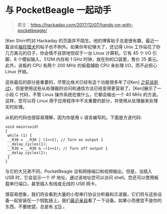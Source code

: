 # 与 PocketBeagle 一起动手

> 原文：<https://hackaday.com/2017/12/07/hands-on-with-pocketbeagle/>

[Ken Shirriff]对 Hackaday 的页面并不陌生。他的博客帖子总是很有趣，最近一篇谈论[袖珍猎犬](http://www.righto.com/2017/12/hands-on-with-pocketbeagle-tiny-25.html)的帖子也不例外。如果你年纪够大了，还记得 Unix 工作站花了你几万美元的日子，你会情不自禁地惊叹于一台 Linux 计算机，它有 45 个 I/O 引脚、8 个模拟输入、512M 内存和 1 GHz 时钟，放在你的口袋里，售价 25 美元。此外，该板的 CPU 有两个 200 MHz 的板载辅助 CPU 来处理 I/O，而不必担心 Linux 开销。

这些最后的部分是重要的，尽管比格犬已经有这个功能很多年了([Ken] [之前谈到过](http://www.righto.com/2016/09/how-to-run-c-programs-on-beaglebones.html))，但是使用这些从处理器的访问和通信方法已经变得更容易了。[Ken]展示了一小段 C 代码，不管 Linux 操作系统在做什么，它都会输出一个 40 MHz 的方波。这样，您可以将 Linux 用于应用程序中不太重要的部分，并使用从处理器来处理实时处理。

从机的代码也很容易理解，因为你是用 c 语言编写的。下面是方波代码:

```
void main(void)
{
 while (1) {
 __R30 = __R30 | (1<<1); // Turn on output 1
 __delay_cycles(1);
 __R30 = __R30 & ~(1<<1); // Turn off output 1
 __delay_cycles(1);
 }
}
```

与它的大兄弟不同，PocketBeagle 没有网络端口和视频输出。但是，当插入 USB 时，它会显示一个 IP 地址，通过该地址您可以访问 shell。您还可以使用板载串行端口，甚至插入有线或无线的 USB 网卡。

很容易想象，我们将会看到大量的小型串行协议分析器和示波器，它们将与这些设备一起安装在一个钥匙链上。我们[最近亲自](https://hackaday.com/2017/09/23/the-tiny-25-pocketbone/)看了一下设备。如果小而便宜不是你的东西，不要绝望。总是有 [X15](https://hackaday.com/2015/10/07/new-part-day-the-beagleboard-gets-bigger/) 。